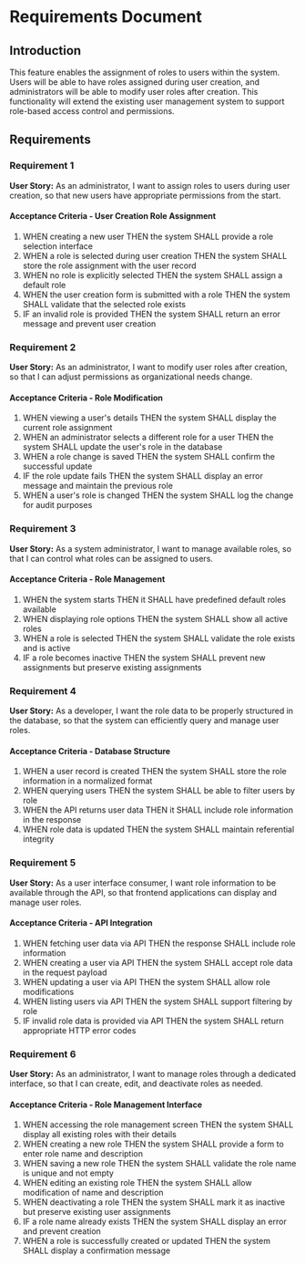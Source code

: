 # Requirements Document

## Introduction

This feature enables the assignment of roles to users within the system. Users will be able to have roles assigned during user creation, and administrators will be able to modify user roles after creation. This functionality will extend the existing user management system to support role-based access control and permissions.

## Requirements

### Requirement 1

**User Story:** As an administrator, I want to assign roles to users during user creation, so that new users have appropriate permissions from the start.

#### Acceptance Criteria - User Creation Role Assignment

1. WHEN creating a new user THEN the system SHALL provide a role selection interface
2. WHEN a role is selected during user creation THEN the system SHALL store the role assignment with the user record
3. WHEN no role is explicitly selected THEN the system SHALL assign a default role
4. WHEN the user creation form is submitted with a role THEN the system SHALL validate that the selected role exists
5. IF an invalid role is provided THEN the system SHALL return an error message and prevent user creation

### Requirement 2

**User Story:** As an administrator, I want to modify user roles after creation, so that I can adjust permissions as organizational needs change.

#### Acceptance Criteria - Role Modification

1. WHEN viewing a user's details THEN the system SHALL display the current role assignment
2. WHEN an administrator selects a different role for a user THEN the system SHALL update the user's role in the database
3. WHEN a role change is saved THEN the system SHALL confirm the successful update
4. IF the role update fails THEN the system SHALL display an error message and maintain the previous role
5. WHEN a user's role is changed THEN the system SHALL log the change for audit purposes

### Requirement 3

**User Story:** As a system administrator, I want to manage available roles, so that I can control what roles can be assigned to users.

#### Acceptance Criteria - Role Management

1. WHEN the system starts THEN it SHALL have predefined default roles available
2. WHEN displaying role options THEN the system SHALL show all active roles
3. WHEN a role is selected THEN the system SHALL validate the role exists and is active
4. IF a role becomes inactive THEN the system SHALL prevent new assignments but preserve existing assignments

### Requirement 4

**User Story:** As a developer, I want the role data to be properly structured in the database, so that the system can efficiently query and manage user roles.

#### Acceptance Criteria - Database Structure

1. WHEN a user record is created THEN the system SHALL store the role information in a normalized format
2. WHEN querying users THEN the system SHALL be able to filter users by role
3. WHEN the API returns user data THEN it SHALL include role information in the response
4. WHEN role data is updated THEN the system SHALL maintain referential integrity

### Requirement 5

**User Story:** As a user interface consumer, I want role information to be available through the API, so that frontend applications can display and manage user roles.

#### Acceptance Criteria - API Integration

1. WHEN fetching user data via API THEN the response SHALL include role information
2. WHEN creating a user via API THEN the system SHALL accept role data in the request payload
3. WHEN updating a user via API THEN the system SHALL allow role modifications
4. WHEN listing users via API THEN the system SHALL support filtering by role
5. IF invalid role data is provided via API THEN the system SHALL return appropriate HTTP error codes

### Requirement 6

**User Story:** As an administrator, I want to manage roles through a dedicated interface, so that I can create, edit, and deactivate roles as needed.

#### Acceptance Criteria - Role Management Interface

1. WHEN accessing the role management screen THEN the system SHALL display all existing roles with their details
2. WHEN creating a new role THEN the system SHALL provide a form to enter role name and description
3. WHEN saving a new role THEN the system SHALL validate the role name is unique and not empty
4. WHEN editing an existing role THEN the system SHALL allow modification of name and description
5. WHEN deactivating a role THEN the system SHALL mark it as inactive but preserve existing user assignments
6. IF a role name already exists THEN the system SHALL display an error and prevent creation
7. WHEN a role is successfully created or updated THEN the system SHALL display a confirmation message
